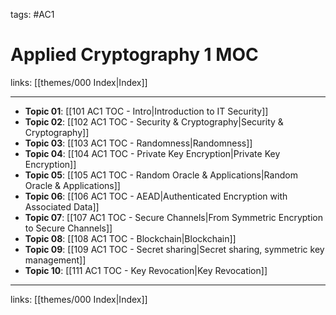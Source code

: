 tags: #AC1 

# Applied Cryptography 1 MOC

links: [[themes/000 Index|Index]]

---

- **Topic 01**: [[101 AC1 TOC - Intro|Introduction to IT Security]]
- **Topic 02**: [[102 AC1 TOC - Security & Cryptography|Security & Cryptography]]
- **Topic 03**: [[103 AC1 TOC - Randomness|Randomness]]
- **Topic 04**: [[104 AC1 TOC - Private Key Encryption|Private Key Encryption]]
- **Topic 05**: [[105 AC1 TOC - Random Oracle & Applications|Random Oracle & Applications]]
- **Topic 06**: [[106 AC1 TOC - AEAD|Authenticated Encryption with Associated Data]]
- **Topic 07**: [[107 AC1 TOC - Secure Channels|From Symmetric Encryption to Secure Channels]]
- **Topic 08**: [[108 AC1 TOC - Blockchain|Blockchain]]
- **Topic 09**: [[109 AC1 TOC - Secret sharing|Secret sharing, symmetric key management]]
- **Topic 10**: [[111 AC1 TOC - Key Revocation|Key Revocation]]

---
links: [[themes/000 Index|Index]]